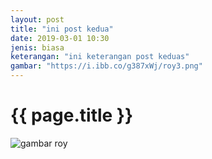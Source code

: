 ```yaml
---
layout: post
title: "ini post kedua"
date: 2019-03-01 10:30
jenis: biasa
keterangan: "ini keterangan post keduas"
gambar: "https://i.ibb.co/g387xWj/roy3.png"
---
```


# {{ page.title }}

![gambar roy](https://i.ibb.co/g387xWj/roy3.png)